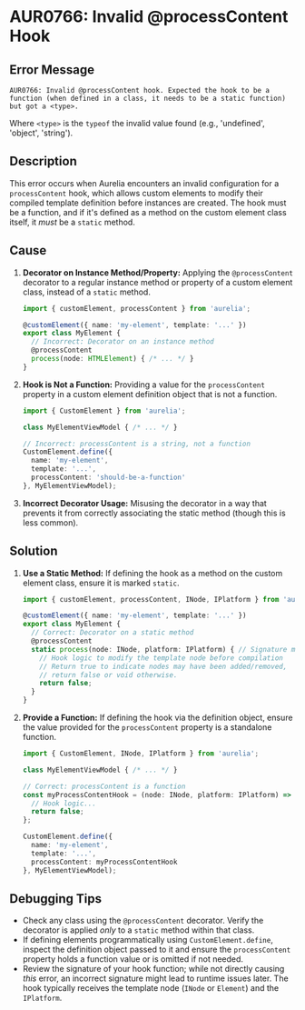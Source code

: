 # AUR0766: Invalid @processContent Hook

## Error Message

`AUR0766: Invalid @processContent hook. Expected the hook to be a function (when defined in a class, it needs to be a static function) but got a <type>.`

Where `<type>` is the `typeof` the invalid value found (e.g., 'undefined', 'object', 'string').

## Description

This error occurs when Aurelia encounters an invalid configuration for a `processContent` hook, which allows custom elements to modify their compiled template definition before instances are created. The hook must be a function, and if it's defined as a method on the custom element class itself, it *must* be a `static` method.

## Cause

1.  **Decorator on Instance Method/Property:** Applying the `@processContent` decorator to a regular instance method or property of a custom element class, instead of a `static` method.
    ```typescript
    import { customElement, processContent } from 'aurelia';

    @customElement({ name: 'my-element', template: '...' })
    export class MyElement {
      // Incorrect: Decorator on an instance method
      @processContent
      process(node: HTMLElement) { /* ... */ }
    }
    ```
2.  **Hook is Not a Function:** Providing a value for the `processContent` property in a custom element definition object that is not a function.
    ```typescript
    import { CustomElement } from 'aurelia';

    class MyElementViewModel { /* ... */ }

    // Incorrect: processContent is a string, not a function
    CustomElement.define({
      name: 'my-element',
      template: '...',
      processContent: 'should-be-a-function'
    }, MyElementViewModel);
    ```
3.  **Incorrect Decorator Usage:** Misusing the decorator in a way that prevents it from correctly associating the static method (though this is less common).

## Solution

1.  **Use a Static Method:** If defining the hook as a method on the custom element class, ensure it is marked `static`.
    ```typescript
    import { customElement, processContent, INode, IPlatform } from 'aurelia';

    @customElement({ name: 'my-element', template: '...' })
    export class MyElement {
      // Correct: Decorator on a static method
      @processContent
      static process(node: INode, platform: IPlatform) { // Signature may vary
        // Hook logic to modify the template node before compilation
        // Return true to indicate nodes may have been added/removed,
        // return false or void otherwise.
        return false;
      }
    }
    ```
2.  **Provide a Function:** If defining the hook via the definition object, ensure the value provided for the `processContent` property is a standalone function.
    ```typescript
    import { CustomElement, INode, IPlatform } from 'aurelia';

    class MyElementViewModel { /* ... */ }

    // Correct: processContent is a function
    const myProcessContentHook = (node: INode, platform: IPlatform) => {
      // Hook logic...
      return false;
    };

    CustomElement.define({
      name: 'my-element',
      template: '...',
      processContent: myProcessContentHook
    }, MyElementViewModel);
    ```

## Debugging Tips

*   Check any class using the `@processContent` decorator. Verify the decorator is applied *only* to a `static` method within that class.
*   If defining elements programmatically using `CustomElement.define`, inspect the definition object passed to it and ensure the `processContent` property holds a function value or is omitted if not needed.
*   Review the signature of your hook function; while not directly causing *this* error, an incorrect signature might lead to runtime issues later. The hook typically receives the template node (`INode` or `Element`) and the `IPlatform`.
